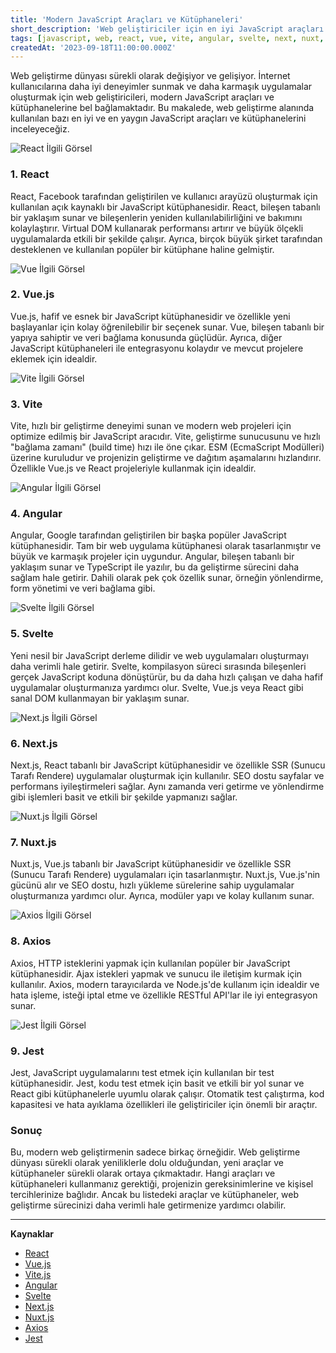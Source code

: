 ```yaml
---
title: 'Modern JavaScript Araçları ve Kütüphaneleri'
short_description: 'Web geliştiriciler için en iyi JavaScript araçları ve kütüphaneleri.'
tags: [javascript, web, react, vue, vite, angular, svelte, next, nuxt, jest]
createdAt: '2023-09-18T11:00:00.000Z'
---
```


Web geliştirme dünyası sürekli olarak değişiyor ve gelişiyor. İnternet kullanıcılarına daha iyi deneyimler sunmak ve daha karmaşık uygulamalar oluşturmak için web geliştiricileri, modern JavaScript araçları ve kütüphanelerine bel bağlamaktadır. Bu makalede, web geliştirme alanında kullanılan bazı en iyi ve en yaygın JavaScript araçları ve kütüphanelerini inceleyeceğiz.

![React İlgili Görsel](https://robertmarshall.dev/static/d71528d312b579dd0449078f8a8f56ab/b5380/reactjs-1.png)

### 1. React

React, Facebook tarafından geliştirilen ve kullanıcı arayüzü oluşturmak için kullanılan açık kaynaklı bir JavaScript kütüphanesidir. React, bileşen tabanlı bir yaklaşım sunar ve bileşenlerin yeniden kullanılabilirliğini ve bakımını kolaylaştırır. Virtual DOM kullanarak performansı artırır ve büyük ölçekli uygulamalarda etkili bir şekilde çalışır. Ayrıca, birçok büyük şirket tarafından desteklenen ve kullanılan popüler bir kütüphane haline gelmiştir.

![Vue İlgili Görsel](https://media.publit.io/file/v2Q9l29v.jpeg)

### 2. Vue.js

Vue.js, hafif ve esnek bir JavaScript kütüphanesidir ve özellikle yeni başlayanlar için kolay öğrenilebilir bir seçenek sunar. Vue, bileşen tabanlı bir yapıya sahiptir ve veri bağlama konusunda güçlüdür. Ayrıca, diğer JavaScript kütüphaneleri ile entegrasyonu kolaydır ve mevcut projelere eklemek için idealdir.

![Vite İlgili Görsel](https://vitejs.dev/og-image-announcing-vite3.png)

### 3. Vite

Vite, hızlı bir geliştirme deneyimi sunan ve modern web projeleri için optimize edilmiş bir JavaScript aracıdır. Vite, geliştirme sunucusunu ve hızlı "bağlama zamanı" (build time) hızı ile öne çıkar. ESM (EcmaScript Modülleri) üzerine kuruludur ve projenizin geliştirme ve dağıtım aşamalarını hızlandırır. Özellikle Vue.js ve React projeleriyle kullanmak için idealdir.

![Angular İlgili Görsel](https://bs-uploads.toptal.io/blackfish-uploads/components/seo/content/og_image_file/og_image/1131364/angular-5-tutorial-325403e130ba3b2c367174b73bb7275a.png)

### 4. Angular

Angular, Google tarafından geliştirilen bir başka popüler JavaScript kütüphanesidir. Tam bir web uygulama kütüphanesi olarak tasarlanmıştır ve büyük ve karmaşık projeler için uygundur. Angular, bileşen tabanlı bir yaklaşım sunar ve TypeScript ile yazılır, bu da geliştirme sürecini daha sağlam hale getirir. Dahili olarak pek çok özellik sunar, örneğin yönlendirme, form yönetimi ve veri bağlama gibi.

![Svelte İlgili Görsel](https://valuelogic.one/blog/wp-content/uploads/2020/11/Svelte-blogpost.png)

### 5. Svelte

Yeni nesil bir JavaScript derleme dilidir ve web uygulamaları oluşturmayı daha verimli hale getirir. Svelte, kompilasyon süreci sırasında bileşenleri gerçek JavaScript koduna dönüştürür, bu da daha hızlı çalışan ve daha hafif uygulamalar oluşturmanıza yardımcı olur. Svelte, Vue.js veya React gibi sanal DOM kullanmayan bir yaklaşım sunar.

![Next.js İlgili Görsel](https://hackernoon.imgix.net/images/uDPqwahUxKSKSQ17IYMKmh9T5uu1-jjh3te3.jpeg)

### 6. Next.js

Next.js, React tabanlı bir JavaScript kütüphanesidir ve özellikle SSR (Sunucu Tarafı Rendere) uygulamalar oluşturmak için kullanılır. SEO dostu sayfalar ve performans iyileştirmeleri sağlar. Aynı zamanda veri getirme ve yönlendirme gibi işlemleri basit ve etkili bir şekilde yapmanızı sağlar.

![Nuxt.js İlgili Görsel](https://i.ytimg.com/vi/PkdY8vfNxQs/maxresdefault.jpg)

### 7. Nuxt.js

Nuxt.js, Vue.js tabanlı bir JavaScript kütüphanesidir ve özellikle SSR (Sunucu Tarafı Rendere) uygulamaları için tasarlanmıştır. Nuxt.js, Vue.js'nin gücünü alır ve SEO dostu, hızlı yükleme sürelerine sahip uygulamalar oluşturmanıza yardımcı olur. Ayrıca, modüler yapı ve kolay kullanım sunar.

![Axios İlgili Görsel](https://dev-to-uploads.s3.amazonaws.com/uploads/articles/iu70z7h4vp482ptvsw3d.png)

### 8. Axios

Axios, HTTP isteklerini yapmak için kullanılan popüler bir JavaScript kütüphanesidir. Ajax istekleri yapmak ve sunucu ile iletişim kurmak için kullanılır. Axios, modern tarayıcılarda ve Node.js'de kullanım için idealdir ve hata işleme, isteği iptal etme ve özellikle RESTful API'lar ile iyi entegrasyon sunar.

![Jest İlgili Görsel](https://jestjs.io/img/opengraph.png)

### 9. Jest

Jest, JavaScript uygulamalarını test etmek için kullanılan bir test kütüphanesidir. Jest, kodu test etmek için basit ve etkili bir yol sunar ve React gibi kütüphanelerle uyumlu olarak çalışır. Otomatik test çalıştırma, kod kapasitesi ve hata ayıklama özellikleri ile geliştiriciler için önemli bir araçtır.

### Sonuç

Bu, modern web geliştirmenin sadece birkaç örneğidir. Web geliştirme dünyası sürekli olarak yeniliklerle dolu olduğundan, yeni araçlar ve kütüphaneler sürekli olarak ortaya çıkmaktadır. Hangi araçları ve kütüphaneleri kullanmanız gerektiği, projenizin gereksinimlerine ve kişisel tercihlerinize bağlıdır. Ancak bu listedeki araçlar ve kütüphaneler, web geliştirme sürecinizi daha verimli hale getirmenize yardımcı olabilir.

---

**Kaynaklar**

- [React](https://react.dev/)
- [Vue.js](https://vuejs.org/)
- [Vite.js](https://vitejs.dev/)
- [Angular](https://angular.io/)
- [Svelte](https://svelte.dev/)
- [Next.js](https://nextjs.org/)
- [Nuxt.js](https://nuxt.com/)
- [Axios](https://axios-http.com/docs/intro)
- [Jest](https://jestjs.io/)

